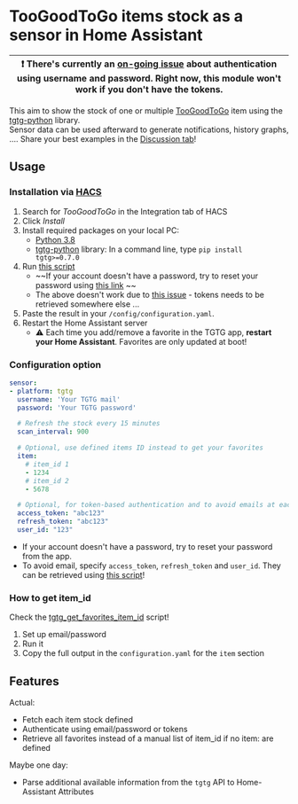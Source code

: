 # TooGoodToGo items stock as a sensor in Home Assistant

| :exclamation:  There's currently an [on-going issue](https://github.com/Chouffy/home_assistant_tgtg/issues/11) about authentication using username and password. Right now, this module won't work if you don't have the tokens.  |
|-----------------------------------------|

This aim to show the stock of one or multiple [TooGoodToGo](https://toogoodtogo.com/) item using the [tgtg-python](https://github.com/ahivert/tgtg-python) library.  
Sensor data can be used afterward to generate notifications, history graphs, .... Share your best examples in the [Discussion tab](https://github.com/Chouffy/home_assistant_tgtg/discussions)!

## Usage

### Installation via [HACS](https://hacs.xyz/)

1. Search for *TooGoodToGo* in the Integration tab of HACS
1. Click *Install*
1. Install required packages on your local PC:
    * [Python 3.8](https://www.python.org/downloads/)
    * [tgtg-python](https://github.com/ahivert/tgtg-python) library: In a command line, type `pip install tgtg>=0.7.0`
1. Run [this script](./tgtg_get_tokens.py)
    * ~~If your account doesn't have a password, try to reset your password using [this link](https://store.toogoodtogo.com/reset-password) ~~
    * The above doesn't work due to [this issue](https://github.com/Chouffy/home_assistant_tgtg/issues/11) - tokens needs to be retrieved somewhere else ...
1. Paste the result in your `/config/configuration.yaml`.
1. Restart the Home Assistant server
    * ⚠ Each time you add/remove a favorite in the TGTG app, **restart your Home Assistant**. Favorites are only updated at boot!

### Configuration option

```yaml
sensor:
- platform: tgtg
  username: 'Your TGTG mail'
  password: 'Your TGTG password'

  # Refresh the stock every 15 minutes
  scan_interval: 900

  # Optional, use defined items ID instead to get your favorites
  item:
    # item_id 1
    - 1234
    # item_id 2
    - 5678

  # Optional, for token-based authentication and to avoid emails at each Home Assistant restart
  access_token: "abc123"
  refresh_token: "abc123"
  user_id: "123"
```

* If your account doesn't have a password, try to reset your password from the app.
* To avoid email, specify `access_token`, `refresh_token` and `user_id`. They can be retrieved using [this script](./tgtg_get_tokens.py)!

### How to get item_id

Check the [tgtg_get_favorites_item_id](./tgtg_get_favorites_item_id.py) script!

1. Set up email/password
1. Run it
1. Copy the full output in the `configuration.yaml` for the `item` section

## Features

Actual:

* Fetch each item stock defined
* Authenticate using email/password or tokens
* Retrieve all favorites instead of a manual list of item_id if no item: are defined

Maybe one day:

* Parse additional available information from the `tgtg` API to Home-Assistant Attributes
